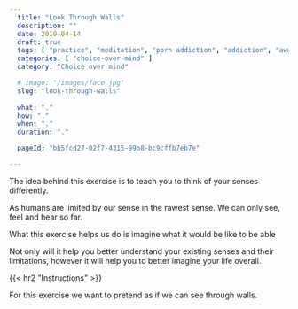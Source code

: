 ```yaml
---
  title: "Look Through Walls"
  description: ""
  date: 2019-04-14
  draft: true
  tags: [ "practice", "meditation", "porn addiction", "addiction", "awareness", "awareness exercises", "perspective", "nofap", "neverfap", "neverfap deluxe" ]
  categories: [ "choice-over-mind" ]
  category: "Choice over mind"

  # image: "/images/face.jpg"
  slug: "look-through-walls"
  
  what: "."
  how: "."
  when: "."
  duration: "."

  pageId: "bb5fcd27-02f7-4315-99b8-bc9cffb7eb7e"

---
```


The idea behind this exercise is to teach you to think of your senses differently.

As humans are limited by our sense in the rawest sense. We can only see, feel and hear so far. 

What this exercise helps us do is imagine what it would be like to be able 

Not only will it help you better understand your existing senses and their limitations, however it will help you to better imagine your life overall.


{{< hr2 "Instructions" >}}

For this exercise we want to pretend as if we can see through walls. 


<!-- 
{{< hr2 "Additional Resources" >}}  -->

<!-- maybe link to other  -->

